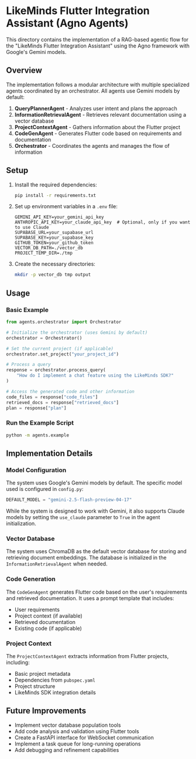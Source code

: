 # LikeMinds Flutter Integration Assistant (Agno Agents)

This directory contains the implementation of a RAG-based agentic flow for the "LikeMinds Flutter Integration Assistant" using the Agno framework with Google's Gemini models.

## Overview

The implementation follows a modular architecture with multiple specialized agents coordinated by an orchestrator. All agents use Gemini models by default:

1. **QueryPlannerAgent** - Analyzes user intent and plans the approach
2. **InformationRetrievalAgent** - Retrieves relevant documentation using a vector database
3. **ProjectContextAgent** - Gathers information about the Flutter project
4. **CodeGenAgent** - Generates Flutter code based on requirements and documentation
5. **Orchestrator** - Coordinates the agents and manages the flow of information

## Setup

1. Install the required dependencies:
   ```bash
   pip install -r requirements.txt
   ```

2. Set up environment variables in a `.env` file:
   ```
   GEMINI_API_KEY=your_gemini_api_key
   ANTHROPIC_API_KEY=your_claude_api_key  # Optional, only if you want to use Claude
   SUPABASE_URL=your_supabase_url
   SUPABASE_KEY=your_supabase_key
   GITHUB_TOKEN=your_github_token
   VECTOR_DB_PATH=./vector_db
   PROJECT_TEMP_DIR=./tmp
   ```

3. Create the necessary directories:
   ```bash
   mkdir -p vector_db tmp output
   ```

## Usage

### Basic Example

```python
from agents.orchestrator import Orchestrator

# Initialize the orchestrator (uses Gemini by default)
orchestrator = Orchestrator()

# Set the current project (if applicable)
orchestrator.set_project("your_project_id")

# Process a query
response = orchestrator.process_query(
    "How do I implement a chat feature using the LikeMinds SDK?"
)

# Access the generated code and other information
code_files = response["code_files"]
retrieved_docs = response["retrieved_docs"]
plan = response["plan"]
```

### Run the Example Script

```bash
python -m agents.example
```

## Implementation Details

### Model Configuration

The system uses Google's Gemini models by default. The specific model used is configured in `config.py`:

```python
DEFAULT_MODEL = "gemini-2.5-flash-preview-04-17"
```

While the system is designed to work with Gemini, it also supports Claude models by setting the `use_claude` parameter to `True` in the agent initialization.

### Vector Database

The system uses ChromaDB as the default vector database for storing and retrieving document embeddings. The database is initialized in the `InformationRetrievalAgent` when needed.

### Code Generation

The `CodeGenAgent` generates Flutter code based on the user's requirements and retrieved documentation. It uses a prompt template that includes:

- User requirements
- Project context (if available)
- Retrieved documentation
- Existing code (if applicable)

### Project Context

The `ProjectContextAgent` extracts information from Flutter projects, including:

- Basic project metadata
- Dependencies from `pubspec.yaml`
- Project structure
- LikeMinds SDK integration details

## Future Improvements

- Implement vector database population tools
- Add code analysis and validation using Flutter tools
- Create a FastAPI interface for WebSocket communication
- Implement a task queue for long-running operations
- Add debugging and refinement capabilities 